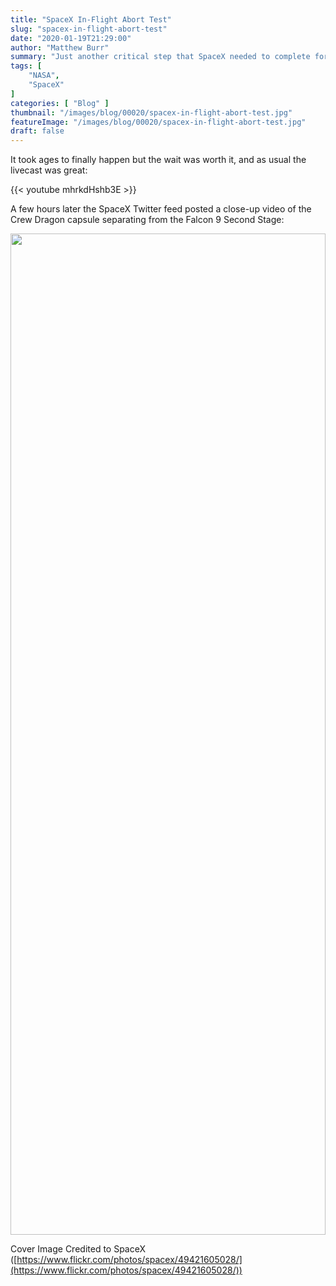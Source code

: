 ```yaml
---
title: "SpaceX In-Flight Abort Test"
slug: "spacex-in-flight-abort-test"
date: "2020-01-19T21:29:00"
author: "Matthew Burr"
summary: "Just another critical step that SpaceX needed to complete for NASA's Commercial Crew Program. As usual they nailed the test."
tags: [
    "NASA",
    "SpaceX"
]
categories: [ "Blog" ]
thumbnail: "/images/blog/00020/spacex-in-flight-abort-test.jpg"
featureImage: "/images/blog/00020/spacex-in-flight-abort-test.jpg"
draft: false
---
```


It took ages to finally happen but the wait was worth it, and as usual the livecast was great:

{{< youtube mhrkdHshb3E >}}

A few hours later the SpaceX Twitter feed posted a close-up video of the Crew Dragon capsule separating from the Falcon 9 Second Stage:

<a href="https://twitter.com/SpaceX/status/1218976479150858241?s=20">
<img src="/images/blog/00020/spacex-in-flight-abort-test-tweet.png" width="1100" height="1602" style="width: 100%; max-width: 550px;"/>
</a>

Cover Image Credited to SpaceX ([https://www.flickr.com/photos/spacex/49421605028/](https://www.flickr.com/photos/spacex/49421605028/))
